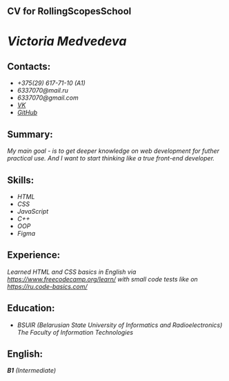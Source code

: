 ## CV for RollingScopesSchool

# _**Victoria Medvedeva**_

## Contacts:
* _+375(29) 617-71-10 (A1)_
* _6337070@mail.ru_
* _6337070@gmail.com_
* _[VK](https://vk.com/medvedeva903)_
* _[GitHub](https://github.com/victory-vi)_

## Summary:
_My main goal - is to get deeper knowledge on web development for futher practical use. And I want to start thinking like a true front-end developer._

## Skills:
* _HTML_
* _CSS_
* _JavaScript_
* _C++_
* _OOP_
* _Figma_

## Experience:
_Learned HTML and CSS basics in English via https://www.freecodecamp.org/learn/ with small code tests like on https://ru.code-basics.com/_

## Education:
* _*BSUIR (Belarusian State University of Informatics and Radioelectronics)*_
_The Faculty of Information Technologies_

## English:
_**B1** (Intermediate)_
